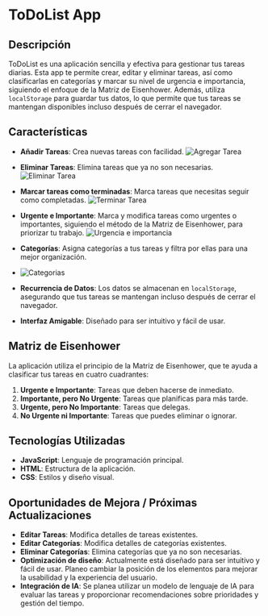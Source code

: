 # ToDoList App

## Descripción

ToDoList es una aplicación sencilla y efectiva para gestionar tus tareas diarias. Esta app te permite crear, editar y eliminar tareas, así como clasificarlas en categorías y marcar su nivel de urgencia e importancia, siguiendo el enfoque de la Matriz de Eisenhower. Además, utiliza `localStorage` para guardar tus datos, lo que permite que tus tareas se mantengan disponibles incluso después de cerrar el navegador.

## Características

- **Añadir Tareas**: Crea nuevas tareas con facilidad.
![Agregar Tarea](https://github.com/user-attachments/assets/377ea02b-8066-40f4-bf21-b2bd7d61dacc)

- **Eliminar Tareas**: Elimina tareas que ya no son necesarias.
![Eliminar Tarea](https://github.com/user-attachments/assets/5101f510-fb14-405a-8189-1527cd9331e2)

- **Marcar tareas como terminadas**: Marca tareas que necesitas seguir como completadas.
![Terminar Tarea](https://github.com/user-attachments/assets/056a9665-f926-4b96-ba74-46ea7b8475d1)

- **Urgente e Importante**: Marca y modifica tareas como urgentes o importantes, siguiendo el método de la Matriz de Eisenhower, para priorizar tu trabajo.
![Urgencia e importancia](https://github.com/user-attachments/assets/3041d6a3-0239-40d0-8637-a4bcba950804)

- **Categorías**: Asigna categorías a tus tareas y filtra por ellas para una mejor organización.
- ![Categorias](https://github.com/user-attachments/assets/711a6f42-9cb6-4a1d-bffe-9cf3211ee90b)

- **Recurrencia de Datos**: Los datos se almacenan en `localStorage`, asegurando que tus tareas se mantengan incluso después de cerrar el navegador.
- **Interfaz Amigable**: Diseñado para ser intuitivo y fácil de usar.

## Matriz de Eisenhower

La aplicación utiliza el principio de la Matriz de Eisenhower, que te ayuda a clasificar tus tareas en cuatro cuadrantes:

1. **Urgente e Importante**: Tareas que deben hacerse de inmediato.
2. **Importante, pero No Urgente**: Tareas que planificas para más tarde.
3. **Urgente, pero No Importante**: Tareas que delegas.
4. **No Urgente ni Importante**: Tareas que puedes eliminar o ignorar.

## Tecnologías Utilizadas

- **JavaScript**: Lenguaje de programación principal.
- **HTML**: Estructura de la aplicación.
- **CSS**: Estilos y diseño visual.

## Oportunidades de Mejora / Próximas Actualizaciones

- **Editar Tareas**: Modifica detalles de tareas existentes.
- **Editar Categorías**: Modifica detalles de categorías existentes.
- **Eliminar Categorías**: Elimina categorías que ya no son necesarias.
- **Optimización de diseño**: Actualmente está diseñado para ser intuitivo y fácil de usar. Planeo cambiar la posición de los elementos para mejorar la usabilidad y la experiencia del usuario.
- **Integración de IA**: Se planea utilizar un modelo de lenguaje de IA para evaluar las tareas y proporcionar recomendaciones sobre prioridades y gestión del tiempo.
